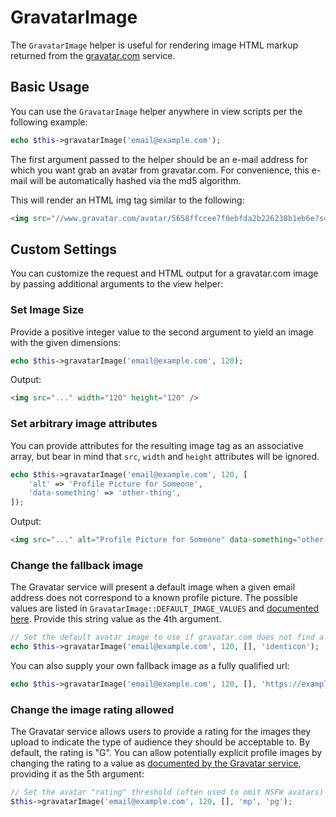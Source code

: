 # GravatarImage

The `GravatarImage` helper is useful for rendering image HTML markup returned from
the [gravatar.com](https://gravatar.com) service.

## Basic Usage

You can use the `GravatarImage` helper anywhere in view scripts per the following example:

```php
echo $this->gravatarImage('email@example.com');
```

The first argument passed to the helper should be an e-mail address for which you want grab an avatar from gravatar.com. For convenience, this e-mail will be automatically hashed via the md5 algorithm.

This will render an HTML img tag similar to the following:

```html
<img src="//www.gravatar.com/avatar/5658ffccee7f0ebfda2b226238b1eb6e?s=80&d=mp&r=g" />
```

## Custom Settings

You can customize the request and HTML output for a gravatar.com image by passing additional arguments to the view helper:

### Set Image Size

Provide a positive integer value to the second argument to yield an image with the given dimensions:

```php
echo $this->gravatarImage('email@example.com', 120);
```

Output:

```html
<img src="..." width="120" height="120" />
```

### Set arbitrary image attributes

You can provide attributes for the resulting image tag as an associative array, but bear in mind that `src`, `width` and `height` attributes will be ignored.

```php
echo $this->gravatarImage('email@example.com', 120, [
    'alt' => 'Profile Picture for Someone',
    'data-something' => 'other-thing',
]);
```

Output:

```html
<img src="..." alt="Profile Picture for Someone" data-something="other-thing" />
```

### Change the fallback image

The Gravatar service will present a default image when a given email address does not correspond to a known profile picture. The possible values are listed in `GravatarImage::DEFAULT_IMAGE_VALUES` and [documented here](https://en.gravatar.com/site/implement/images/). Provide this string value as the 4th argument.

```php
// Set the default avatar image to use if gravatar.com does not find a match
echo $this->gravatarImage('email@example.com', 120, [], 'identicon');
```

You can also supply your own fallback image as a fully qualified url:

```php
echo $this->gravatarImage('email@example.com', 120, [], 'https://example.com/default-image.png');
```

### Change the image rating allowed

The Gravatar service allows users to provide a rating for the images they upload to indicate the type of audience they should be acceptable to. By default, the rating is "G". You can allow potentially explicit profile images by changing the rating to a value as [documented by the Gravatar service](https://en.gravatar.com/site/implement/images/), providing it as the 5th argument:

```php
// Set the avatar "rating" threshold (often used to omit NSFW avatars)
$this->gravatarImage('email@example.com', 120, [], 'mp', 'pg');

```
